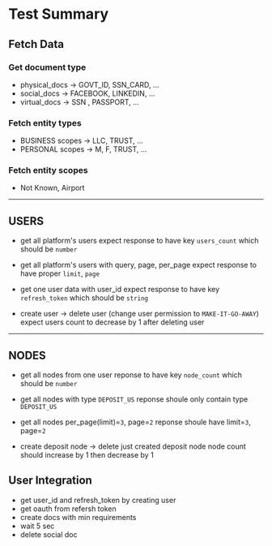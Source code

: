 
# Test Summary

## Fetch Data

### Get document type
- physical_docs -> GOVT_ID, SSN_CARD, ...
- social_docs -> FACEBOOK, LINKEDIN, ...
- virtual_docs -> SSN , PASSPORT, ...

### Fetch entity types
- BUSINESS scopes -> LLC, TRUST, ...
- PERSONAL scopes -> M, F, TRUST, ...

### Fetch entity scopes
- Not Known, Airport

---

## USERS

- get all platform's users
expect response to have key `users_count` which should be `number`

- get all platform's users with query, page, per_page
expect response to have proper `limit`, `page`

- get one user data with user_id
expect response to have key `refresh_token` which should be `string`

- create user -> delete user (change user permission to `MAKE-IT-GO-AWAY`)
expect users count to decrease by 1 after deleting user


---

## NODES

- get all nodes from one user
reponse to have key `node_count` which should be `number`

- get all nodes with type `DEPOSIT_US`
reponse shoule only contain type `DEPOSIT_US`

- get all nodes per_page(limit)=`3`, page=`2`
reponse shoule have limit=`3`, page=`2`

- create deposit node -> delete just created deposit node
node count should increase by 1 then decrease by 1

## User Integration

- get user_id and refresh_token by creating user
- get oauth from refersh token
- create docs with min requirements
- wait 5 sec 
- delete social doc